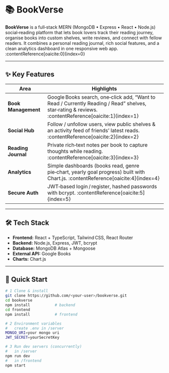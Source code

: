 # 📚 BookVerse

**BookVerse** is a full‑stack MERN (MongoDB • Express • React • Node.js) social‑reading platform that lets book lovers track their reading journey, organise books into custom shelves, write reviews, and connect with fellow readers. It combines a personal reading journal, rich social features, and a clean analytics dashboard in one responsive web app. :contentReference[oaicite:0]{index=0}

---

## ✨ Key Features
| Area | Highlights |
|------|------------|
| **Book Management** | Google Books search, one‑click add, “Want to Read / Currently Reading / Read” shelves, star‑rating & reviews. :contentReference[oaicite:1]{index=1} |
| **Social Hub** | Follow / unfollow users, view public shelves & an activity feed of friends’ latest reads. :contentReference[oaicite:2]{index=2} |
| **Reading Journal** | Private rich‑text notes per book to capture thoughts while reading. :contentReference[oaicite:3]{index=3} |
| **Analytics** | Simple dashboards (books read, genre pie‑chart, yearly goal progress) built with Chart.js. :contentReference[oaicite:4]{index=4} |
| **Secure Auth** | JWT‑based login / register, hashed passwords with bcrypt. :contentReference[oaicite:5]{index=5} |

---

## 🛠 Tech Stack
- **Frontend:** React + TypeScript, Tailwind CSS, React Router
- **Backend:** Node.js, Express, JWT, bcrypt
- **Database:** MongoDB Atlas + Mongoose
- **External API:** Google Books
- **Charts:** Chart.js

---

## 🚀 Quick Start

```bash
# 1 Clone & install
git clone https://github.com/<your‑user>/bookverse.git
cd bookverse
npm install           # backend
cd frontend
npm install           # frontend

# 2 Environment variables
#   create .env in /server
MONGO_URI=your mongo uri
JWT_SECRET=yourSecretKey

# 3 Run dev servers (concurrently)
#   in /server
npm run dev
#   in /frontend
npm start
